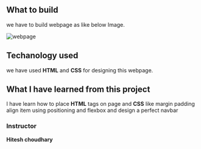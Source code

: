 ## What to build

we have to build webpage as like below Image.

![webpage](./4.png)

## Techanology used

we have used **HTML** and **CSS** for designing this webpage.

## What I have learned from this project

I have learn how to place **HTML** tags on page and **CSS** like margin padding align item using positioning and flexbox and design a perfect navbar

### Instructor

**Hitesh choudhary**
